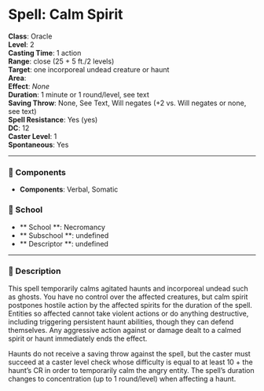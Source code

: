 
# Spell: Calm Spirit
**Class**: Oracle  
**Level**: 2  
**Casting Time**: 1 action  
**Range**: close (25 + 5 ft./2 levels)  
**Target**: one incorporeal undead creature or haunt  
**Area**:   
**Effect**: _None_  
**Duration**: 1 minute or 1 round/level, see text  
**Saving Throw**: None, See Text, Will negates (+2 vs. Will negates or none, see text)  
**Spell Resistance**: Yes (yes)  
**DC**: 12  
**Caster Level**: 1  
**Spontaneous**: Yes

---

### 🔮 Components
- **Components**: Verbal, Somatic

### 🏫 School
- ** School **: Necromancy
- ** Subschool **: undefined
- ** Descriptor **: undefined
---

### 📜 Description
This spell temporarily calms agitated haunts and incorporeal undead such as ghosts. You have no control over the affected creatures, but calm spirit postpones hostile action by the affected spirits for the duration of the spell. Entities so affected cannot take violent actions or do anything destructive, including triggering persistent haunt abilities, though they can defend themselves. Any aggressive action against or damage dealt to a calmed spirit or haunt immediately ends the effect.

Haunts do not receive a saving throw against the spell, but the caster must succeed at a caster level check whose difficulty is equal to at least 10 + the haunt’s CR in order to temporarily calm the angry entity. The spell’s duration changes to concentration (up to 1 round/level) when affecting a haunt.
